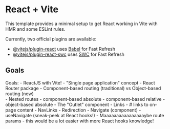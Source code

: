 # React + Vite

This template provides a minimal setup to get React working in Vite with HMR and some ESLint rules.

Currently, two official plugins are available:

- [@vitejs/plugin-react](https://github.com/vitejs/vite-plugin-react/blob/main/packages/plugin-react/README.md) uses [Babel](https://babeljs.io/) for Fast Refresh
- [@vitejs/plugin-react-swc](https://github.com/vitejs/vite-plugin-react-swc) uses [SWC](https://swc.rs/) for Fast Refresh


## Goals 

Goals:
	- ReactJS with Vite! 
	- "Single page application" concept 
	- React Router package 
		- Component-based routing (traditional) vs Object-based routing (new)  
		- Nested routes
			- component-based absolute
			- component-based relative 
			- object-based absolute 
		- The "Outlet" component 
		- Links
			- # links to on-page content 
		- NavLinks
		- Redirection 
			- Navigate (component)
			- useNavigate (sneak-peek at React hooks!) 
		- Maaaaaaaaaaaaaaaaybe route params 
			- this would be a lot easier with more React hooks knowledge! 